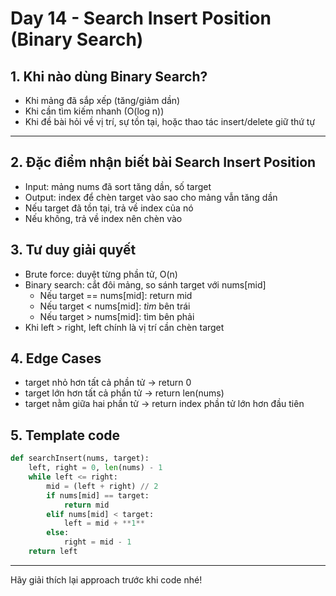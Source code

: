# Day 14 - Search Insert Position (Binary Search)

## 1. Khi nào dùng Binary Search?
- Khi mảng đã sắp xếp (tăng/giảm dần)
- Khi cần tìm kiếm nhanh (O(log n))
- Khi đề bài hỏi về vị trí, sự tồn tại, hoặc thao tác insert/delete giữ thứ tự
****
## 2. Đặc điểm nhận biết bài Search Insert Position
- Input: mảng nums đã sort tăng dần, số target
- Output: index để chèn target vào sao cho mảng vẫn tăng dần
- Nếu target đã tồn tại, trả về index của nó
- Nếu không, trả về index nên chèn vào

## 3. Tư duy giải quyết
- Brute force: duyệt từng phần tử, O(n)
- Binary search: cắt đôi mảng, so sánh target với nums[mid]
    - Nếu target == nums[mid]: return mid
    - Nếu target < nums[mid]: *tìm* bên trái
    - Nếu target > nums[mid]: tìm bên phải
- Khi left > right, left chính là vị trí cần chèn target

## 4. Edge Cases
- target nhỏ hơn tất cả phần tử → return 0
- target lớn hơn tất cả phần tử → return len(nums)
- target nằm giữa hai phần tử → return index phần tử lớn hơn đầu tiên

## 5. Template code
```python
def searchInsert(nums, target):
    left, right = 0, len(nums) - 1
    while left <= right:
        mid = (left + right) // 2
        if nums[mid] == target:
            return mid
        elif nums[mid] < target:
            left = mid + **1**
        else:
            right = mid - 1
    return left
```

---
Hãy giải thích lại approach trước khi code nhé!